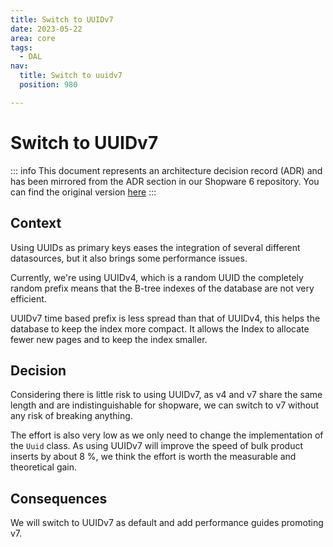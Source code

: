 ```yaml
---
title: Switch to UUIDv7
date: 2023-05-22
area: core
tags:
  - DAL
nav:
  title: Switch to uuidv7
  position: 980

---
```


# Switch to UUIDv7

::: info
This document represents an architecture decision record (ADR) and has been mirrored from the ADR section in our Shopware 6 repository.
You can find the original version [here](https://github.com/shopware/platform/blob/trunk/adr/2023-05-22-switch-to-uuidv7.md)
:::

## Context

Using UUIDs as primary keys eases the integration of several different datasources,
but it also brings some performance issues.

Currently, we're using UUIDv4, which is a random UUID the completely random prefix means
that the B-tree indexes of the database are not very efficient.

UUIDv7 time based prefix is less spread than that of UUIDv4, this helps the database to keep the index more compact.
It allows the Index to allocate fewer new pages and to keep the index smaller.

## Decision

Considering there is little risk to using UUIDv7, as v4 and v7 share the same
length and are indistinguishable for shopware, we can switch to v7 without any risk
of breaking anything.

The effort is also very low as we only need to change the
implementation of the `Uuid` class. As using UUIDv7 will improve the speed of
bulk product inserts by about 8 %, we think the effort is worth the measurable and
theoretical gain.

## Consequences

We will switch to UUIDv7 as default and add performance guides promoting v7.
